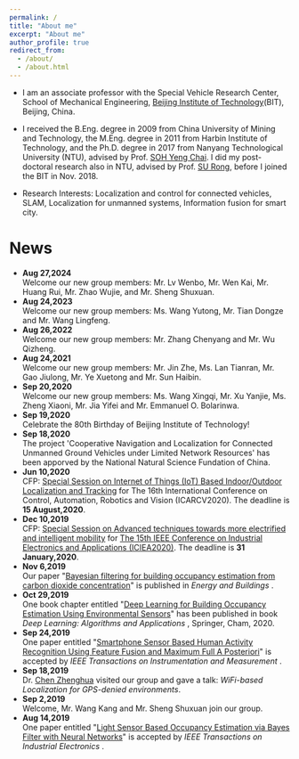 ```yaml
---
permalink: /
title: "About me"
excerpt: "About me"
author_profile: true
redirect_from: 
  - /about/
  - /about.html
---
```


* I am an associate professor with the Special Vehicle Research Center, School of Mechanical Engineering, [Beijing Institute of Technology](http://www.bit.edu.cn)(BIT), Beijing, China.

* I received the B.Eng. degree in 2009 from China University of Mining and Technology, the M.Eng. degree in 2011 from Harbin Institute of Technology, and the Ph.D. degree in 2017 from Nanyang Technological University (NTU), advised by Prof. [SOH Yeng Chai](http://research.ntu.edu.sg/expertise/academicprofile/Pages/StaffProfile.aspx?ST_EMAILID=EYCSOH). I did my post-doctoral research also in NTU, advised by Prof. [SU Rong](https://www3.ntu.edu.sg/home/rsu/), before I joined the BIT in Nov. 2018. 

* Research Interests: Localization and control for connected vehicles, SLAM, Localization for unmanned systems, Information fusion for smart city. 


# News
* <b>Aug 27,2024</b> <br>
Welcome our new group members: Mr. Lv Wenbo, Mr. Wen Kai, Mr. Huang Rui, Mr. Zhao Wujie, and Mr. Sheng Shuxuan.
* <b>Aug 24,2023</b> <br>
Welcome our new group members: Ms. Wang Yutong, Mr. Tian Dongze and Mr. Wang Lingfeng.
* <b>Aug 26,2022</b> <br>
Welcome our new group members: Mr. Zhang Chenyang and Mr. Wu Qizheng.
* <b>Aug 24,2021</b> <br>
Welcome our new group members: Mr. Jin Zhe, Ms. Lan Tianran, Mr. Gao Jiulong,  Mr. Ye Xuetong and Mr. Sun Haibin.
* <b>Sep 20,2020</b> <br>
Welcome our new group members: Ms. Wang Xingqi, Mr. Xu Yanjie, Ms. Zheng Xiaoni, Mr. Jia Yifei and Mr. Emmanuel O. Bolarinwa.
* <b>Sep 19,2020</b> <br>
Celebrate the 80th Birthday of Beijing Institute of Technology!
* <b>Sep 18,2020</b> <br>
 The project 'Cooperative Navigation and Localization for Connected Unmanned Ground Vehicles under Limited Network Resources' has been apporved by the National Natural Science  Fundation of China. 
* <b>Jun 10,2020</b> <br>
 CFP: [Special Session on Internet of Things (IoT) Based Indoor/Outdoor Localization and Tracking](https://www.icarcv.sg/) for The 16th International Conference on Control, Automation, Robotics and Vision (ICARCV2020). The deadline is <b>15 August,2020</b>.
* <b>Dec 10,2019</b> <br>
 CFP: [Special Session on Advanced techniques towards more electrified and intelligent mobility](http://www.ieeeiciea.org/2020/special-session-on-advanced-techniques-towards-more-electrified-and-intelligent-mobility/) for [The 15th IEEE Conference on Industrial Electronics and Applications (ICIEA2020)](http://www.ieeeiciea.org/2020/). The deadline is <b>31 January,2020</b>.
* <b>Nov 6,2019</b> <br>
  Our paper "[Bayesian filtering for building occupancy estimation from carbon dioxide concentration](https://www.sciencedirect.com/science/article/pii/S0378778819312721)" is published in <i>Energy and Buildings </i>.
* <b>Oct 29,2019</b> <br>
  One book chapter entitled "[Deep Learning for Building Occupancy Estimation Using Environmental Sensors](https://link.springer.com/chapter/10.1007/978-3-030-31760-7_11)" has been published in book <i>Deep Learning: Algorithms and Applications </i>, Springer, Cham, 2020.
* <b>Sep 24,2019</b> <br>
  One paper entitled "[Smartphone Sensor Based Human Activity Recognition Using Feature Fusion and Maximum Full A Posteriori](https://ieeexplore.ieee.org/document/8856227)" is accepted by <i>IEEE Transactions on Instrumentation and Measurement </i>.
* <b>Sep 18,2019 </b><br> 
  Dr. [Chen Zhenghua](https://zhenghuantu.github.io/) visited our group and gave a  talk: <i>WiFi-based Localization for GPS-denied environments</i>.
* <b>Sep 2,2019 </b><br>
  Welcome, Mr. Wang Kang and Mr. Sheng Shuxuan join our group.
* <b>Aug 14,2019</b> <br>
  One paper entitled "[Light Sensor Based Occupancy Estimation via Bayes Filter with Neural Networks](https://ieeexplore.ieee.org/abstract/document/8798996)" is accepted by <i>IEEE Transactions on Industrial Electronics </i>.

